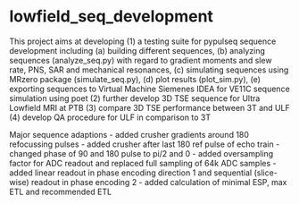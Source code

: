 # lowfield_seq_development
This project aims at developing 
    (1) a testing suite for pypulseq sequence development including 
        (a) building  different sequences, 
        (b) analyzing sequences (analyze_seq.py) with regard to gradient moments and slew rate, PNS, SAR and mechanical resonances, 
        (c) simulating sequences using MRzero package (simulate_seq.py), 
        (d) plot results (plot_sim.py),
        (e) exporting sequences to Virtual Machine Siemenes IDEA for VE11C sequence simulation using poet
    (2) further develop 3D TSE sequence for Ultra Lowfield MRI at PTB
    (3) compare 3D TSE performance between 3T and ULF
    (4) develop QA procedure for ULF in comparison to 3T

Major sequence adaptions
    - added crusher gradients around 180 refocussing pulses
    - added crusher after last 180 ref pulse of echo train
    - changed phase of 90 and 180 pulse to pi/2 and 0
    - added oversampling factor for ADC readout and replaced full sampling of 64k ADC samples
    - added linear readout in phase encoding direction 1 and sequential (slice-wise) readout in phase encoding 2
    - added calculation of minimal ESP, max ETL and recommended ETL

